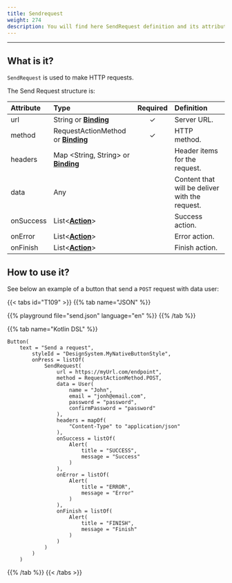```yaml
---
title: Sendrequest
weight: 274
description: You will find here SendRequest definition and its attributes details
---
```


---

## **What is it?**

`SendRequest` is used to make HTTP requests.  


The Send Request structure is: 

| Attribute | Type | Required | Definition |
| :--- | :--- | :---: | :--- |
| url | String or [**Binding**](../../../../context/#bindings) | ✓ | Server URL. |
| method | RequestActionMethod or [**Binding**](https://docs.usebeagle.io/v/v1.0-en/api/context#bindings) | ✓ | HTTP method. |
| headers | Map &lt;String, String&gt; or [**Binding**](../context/#bindings) |   | Header items for the request. |
| data | Any |   | Content that will be deliver with the request. |
| onSuccess | List&lt;[**Action**](https://docs.usebeagle.io/v/v1.0-en/api/actions)&gt; |   | Success action. |
| onError | List&lt;[**Action**](https://docs.usebeagle.io/v/v1.0-en/api/actions)&gt; |   | Error action. |
| onFinish | List&lt;[**Action**](https://docs.usebeagle.io/v/v1.0-en/api/actions)&gt; |   | Finish action. |

## How to use it?

See below an example of a button that send a `POST` request with data user:

{{< tabs id="T109" >}}
{{% tab name="JSON" %}}
<!-- json-playground:send.json
{
  "_beagleComponent_": "beagle:container",
  "children": [
    {
      "_beagleComponent_": "beagle:button",
      "text": "Send Request Example",
      "onPress": [
        {
            "beagleAction":"beagle:sendRequest",
            "url":"https://myUrl.com/endpoint",
            "method":"POST",
            "headers":{
               "Content-Type":"application/json"
            },
            "data":{
               "email":"john@email.com",
               "password":"password",
               "confirmPassword":"password",
               "name":"John"
            },
            "onSuccess":[
              {
                 "beagleAction":"beagle:alert",
                 "title":"SUCCESS",
                 "message":"Success"
              }
            ],
            "onError":[
               {
                  "beagleAction":"beagle:alert",
                  "title":"ERROR",
                  "message":"Error"
               }
            ],
            "onFinish":[
               {
                  "beagleAction":"beagle:alert",
                  "title": "FINISH",
                  "message":"Finish"
               }
            ]
         }
      ]
    }
  ]
}
-->
{{% playground file="send.json" language="en" %}}
{{% /tab %}}

{{% tab name="Kotlin DSL" %}}
```
Button(
    text = "Send a request",
        styleId = "DesignSystem.MyNativeButtonStyle",
        onPress = listOf(
            SendRequest(
                url = https://myUrl.com/endpoint",
                method = RequestActionMethod.POST,
                data = User(
                    name = "John",
                    email = "jonh@email.com",
                    password = "password",
                    confirmPassword = "password"
                ),
                headers = mapOf(
                    "Content-Type" to "application/json"
                ),
                onSuccess = listOf(
                    Alert(
                        title = "SUCCESS",
                        message = "Success"
                    )
                ),
                onError = listOf(
                    Alert(
                        title = "ERROR",
                        message = "Error"
                    )
                ),
                onFinish = listOf(
                    Alert(
                        title = "FINISH",
                        message = "Finish"
                    )
                )
            )
        )
    )
```
{{% /tab %}}
{{< /tabs >}}

